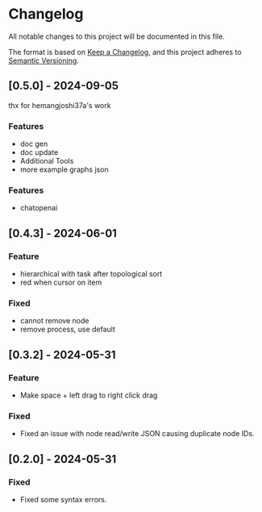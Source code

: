 # Changelog

All notable changes to this project will be documented in this file.

The format is based on [Keep a Changelog](https://keepachangelog.com/en/1.0.0/), 
and this project adheres to [Semantic Versioning](https://semver.org/spec/v2.0.0.html).

## [0.5.0] - 2024-09-05
thx for hemangjoshi37a's work
### Features
- doc gen
- doc update
- Additional Tools
- more example graphs json
### Features
- chatopenai

## [0.4.3] - 2024-06-01
### Feature
- hierarchical with task after topological sort
- red when cursor on item

### Fixed
- cannot remove node
- remove process, use default

## [0.3.2] - 2024-05-31
### Feature
- Make space + left drag to right click drag

### Fixed
- Fixed an issue with node read/write JSON causing duplicate node IDs.

## [0.2.0] - 2024-05-31
### Fixed
- Fixed some syntax errors.

